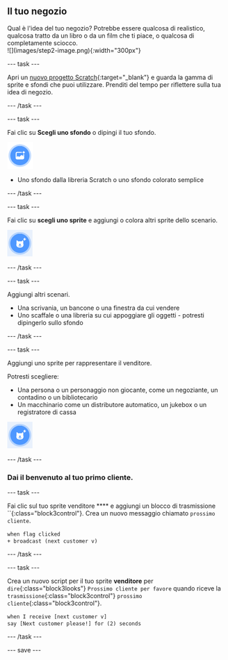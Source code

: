 ## Il tuo negozio

<div style="display: flex; flex-wrap: wrap">
<div style="flex-basis: 200px; flex-grow: 1; margin-right: 15px;">
Qual è l'idea del tuo negozio? Potrebbe essere qualcosa di realistico, qualcosa tratto da un libro o da un film che ti piace, o qualcosa di completamente sciocco.
</div>
<div>
![](images/step2-image.png){:width="300px"}
</div>
</div>

--- task ---

Apri un [nuovo progetto Scratch](http://rpf.io/scratch-new){:target="_blank"} e guarda la gamma di sprite e sfondi che puoi utilizzare. Prenditi del tempo per riflettere sulla tua idea di negozio.

--- /task ---

--- task ---

Fai clic su **Scegli uno sfondo** o dipingi il tuo sfondo.

![](images/choose-backdrop-icon.png)

+ Uno sfondo dalla libreria Scratch o uno sfondo colorato semplice

--- /task ---

--- task ---

Fai clic su **scegli uno sprite** e aggiungi o colora altri sprite dello scenario.

![](images/choose-sprite-icon.png)

--- /task ---

--- task ---

Aggiungi altri scenari.
+ Una scrivania, un bancone o una finestra da cui vendere
+ Uno scaffale o una libreria su cui appoggiare gli oggetti - potresti dipingerlo sullo sfondo

--- /task ---

--- task ---

Aggiungi uno sprite per rappresentare il venditore.

Potresti scegliere:
+ Una persona o un personaggio non giocante, come un negoziante, un contadino o un bibliotecario
+ Un macchinario come un distributore automatico, un jukebox o un registratore di cassa

![](images/choose-sprite-icon.png)

--- /task ---

### Dai il benvenuto al tuo primo cliente.

--- task ---

Fai clic sul tuo sprite venditore **** e aggiungi un blocco di trasmissione ``{:class="block3control"}. Crea un nuovo messaggio chiamato `prossimo cliente`.

```blocks3
when flag clicked
+ broadcast (next customer v)
```

--- /task ---

--- task ---

Crea un nuovo script per il tuo sprite **venditore** per `dire`{:class="block3looks"} `Prossimo cliente per favore` quando riceve la `trasmissione`{:class="block3control"} `prossimo cliente`{:class="block3control"}.

```blocks3
when I receive [next customer v] 
say [Next customer please!] for (2) seconds
```

--- /task ---

--- save ---
